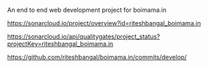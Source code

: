 An end to end web development project for boimama.in


https://sonarcloud.io/project/overview?id=riteshbangal_boimama.in

https://sonarcloud.io/api/qualitygates/project_status?projectKey=riteshbangal_boimama.in

https://github.com/riteshbangal/boimama.in/commits/develop/
